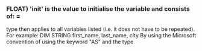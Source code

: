 

### FLOAT) 'init' is the value to initialise the variable and consists of: = <expression>

type then applies to all variables listed (i.e. it does not have to be repeated). For example: DIM STRING first_name, last_name, city By using the Microsoft convention of using the keyword "AS" and the type